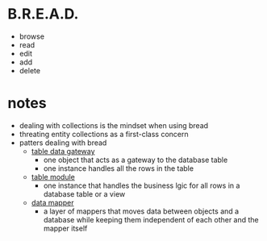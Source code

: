# B.R.E.A.D.

* browse
* read
* edit
* add
* delete

# notes

* dealing with collections is the mindset when using bread
* threating entity collections as a first-class concern
* patters dealing with bread
    * [table data gateway](http://martinfowler.com/eaaCatalog/tableDataGateway.html)
        * one object that acts as a gateway to the database table
        * one instance handles all the rows in the table
    * [table module](http://martinfowler.com/eaaCatalog/tableModule.html)
        * one instance that handles the business lgic for all rows in a database table or a view
    * [data mapper](http://martinfowler.com/eaaCatalog/dataMapper.html)
        * a layer of mappers that moves data between objects and a database while keeping them independent of each other and the mapper itself
